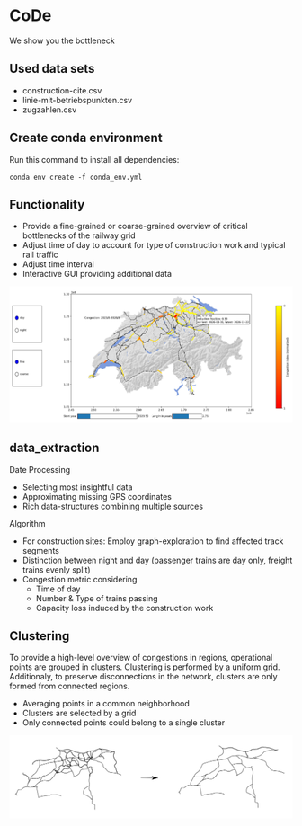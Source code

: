 # CoDe
We show you the bottleneck

## Used data sets
 * construction-cite.csv
 * linie-mit-betriebspunkten.csv
 * zugzahlen.csv

## Create conda environment
Run this command to install all dependencies:
```
conda env create -f conda_env.yml
```

## Functionality

* Provide a fine-grained or coarse-grained overview of critical bottlenecks of the railway grid
* Adjust time of day to account for type of construction work and typical rail traffic
* Adjust time interval
* Interactive GUI providing additional data

![Alt](/img/GUI.png "Screenshot of the GUI")

## data_extraction
Date Processing
* Selecting most insightful data
* Approximating missing GPS coordinates
* Rich data-structures combining multiple sources


Algorithm
* For construction sites: Employ graph-exploration to find affected track segments
* Distinction between night and day (passenger trains are day only, freight trains evenly split)
* Congestion metric considering
    - Time of day
    - Number & Type of trains passing
    - Capacity loss induced by the construction work


## Clustering
To provide a high-level overview of congestions in regions, operational points are grouped in clusters. Clustering is performed by a uniform grid. Additionaly,  to preserve disconnections in the network, clusters are only formed from connected regions.

* Averaging points in a common neighborhood
* Clusters are selected by a grid
* Only connected points could belong to a single cluster

![Alt](/img/Cluster.jpeg "Visualization of Clustering")
